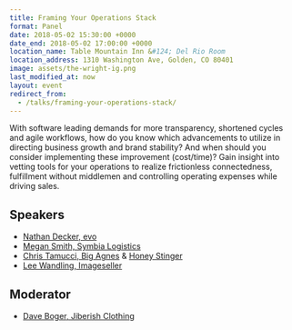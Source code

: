 ```yaml
---
title: Framing Your Operations Stack
format: Panel
date: 2018-05-02 15:30:00 +0000
date_end: 2018-05-02 17:00:00 +0000
location_name: Table Mountain Inn &#124; Del Rio Room
location_address: 1310 Washington Ave, Golden, CO 80401
image: assets/the-wright-ig.png
last_modified_at: now
layout: event
redirect_from:
  - /talks/framing-your-operations-stack/
---
```


With software leading demands for more transparency, shortened cycles and agile workflows, how do you know which advancements to utilize in directing business growth and brand stability? And when should you consider implementing these improvement (cost/time)? Gain insight into vetting tools for your operations to realize frictionless connectedness, fulfillment without middlemen and controlling operating expenses while driving sales.

## Speakers

* [Nathan Decker, evo](https://www.evo.com/)
* [Megan Smith, Symbia Logistics](https://www.symbia.com/)
* [Chris Tamucci, Big Agnes](https://www.bigagnes.com/) & [Honey Stinger](https://www.honeystinger.com/)
* [Lee Wandling, Imageseller](http://www.imageseller.com/)

## Moderator

* [Dave Boger, Jiberish Clothing](https://www.jiberish.com/)

